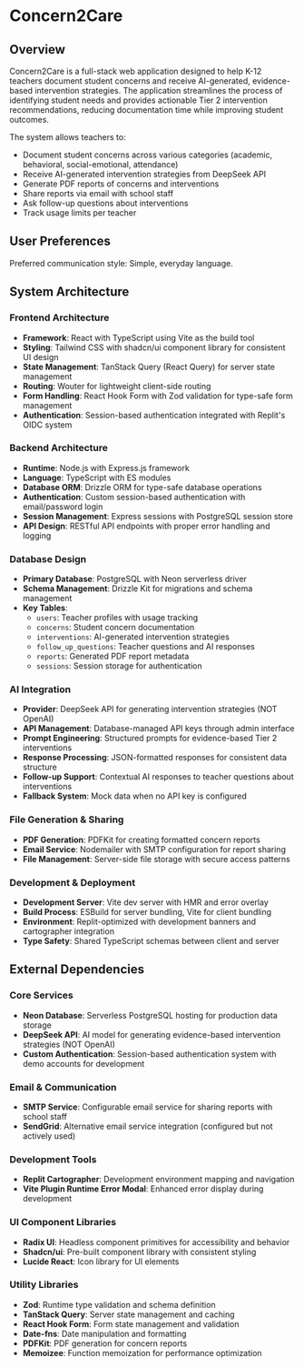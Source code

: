 # Concern2Care

## Overview

Concern2Care is a full-stack web application designed to help K-12 teachers document student concerns and receive AI-generated, evidence-based intervention strategies. The application streamlines the process of identifying student needs and provides actionable Tier 2 intervention recommendations, reducing documentation time while improving student outcomes.

The system allows teachers to:
- Document student concerns across various categories (academic, behavioral, social-emotional, attendance)
- Receive AI-generated intervention strategies from DeepSeek API
- Generate PDF reports of concerns and interventions
- Share reports via email with school staff
- Ask follow-up questions about interventions
- Track usage limits per teacher

## User Preferences

Preferred communication style: Simple, everyday language.

## System Architecture

### Frontend Architecture
- **Framework**: React with TypeScript using Vite as the build tool
- **Styling**: Tailwind CSS with shadcn/ui component library for consistent UI design
- **State Management**: TanStack Query (React Query) for server state management
- **Routing**: Wouter for lightweight client-side routing
- **Form Handling**: React Hook Form with Zod validation for type-safe form management
- **Authentication**: Session-based authentication integrated with Replit's OIDC system

### Backend Architecture
- **Runtime**: Node.js with Express.js framework
- **Language**: TypeScript with ES modules
- **Database ORM**: Drizzle ORM for type-safe database operations
- **Authentication**: Custom session-based authentication with email/password login
- **Session Management**: Express sessions with PostgreSQL session store
- **API Design**: RESTful API endpoints with proper error handling and logging

### Database Design
- **Primary Database**: PostgreSQL with Neon serverless driver
- **Schema Management**: Drizzle Kit for migrations and schema management
- **Key Tables**:
  - `users`: Teacher profiles with usage tracking
  - `concerns`: Student concern documentation
  - `interventions`: AI-generated intervention strategies
  - `follow_up_questions`: Teacher questions and AI responses
  - `reports`: Generated PDF report metadata
  - `sessions`: Session storage for authentication

### AI Integration
- **Provider**: DeepSeek API for generating intervention strategies (NOT OpenAI)
- **API Management**: Database-managed API keys through admin interface
- **Prompt Engineering**: Structured prompts for evidence-based Tier 2 interventions
- **Response Processing**: JSON-formatted responses for consistent data structure  
- **Follow-up Support**: Contextual AI responses to teacher questions about interventions
- **Fallback System**: Mock data when no API key is configured

### File Generation & Sharing
- **PDF Generation**: PDFKit for creating formatted concern reports
- **Email Service**: Nodemailer with SMTP configuration for report sharing
- **File Management**: Server-side file storage with secure access patterns

### Development & Deployment
- **Development Server**: Vite dev server with HMR and error overlay
- **Build Process**: ESBuild for server bundling, Vite for client bundling
- **Environment**: Replit-optimized with development banners and cartographer integration
- **Type Safety**: Shared TypeScript schemas between client and server

## External Dependencies

### Core Services
- **Neon Database**: Serverless PostgreSQL hosting for production data storage
- **DeepSeek API**: AI model for generating evidence-based intervention strategies (NOT OpenAI)
- **Custom Authentication**: Session-based authentication system with demo accounts for development

### Email & Communication
- **SMTP Service**: Configurable email service for sharing reports with school staff
- **SendGrid**: Alternative email service integration (configured but not actively used)

### Development Tools
- **Replit Cartographer**: Development environment mapping and navigation
- **Vite Plugin Runtime Error Modal**: Enhanced error display during development

### UI Component Libraries
- **Radix UI**: Headless component primitives for accessibility and behavior
- **Shadcn/ui**: Pre-built component library with consistent styling
- **Lucide React**: Icon library for UI elements

### Utility Libraries
- **Zod**: Runtime type validation and schema definition
- **TanStack Query**: Server state management and caching
- **React Hook Form**: Form state management and validation
- **Date-fns**: Date manipulation and formatting
- **PDFKit**: PDF generation for concern reports
- **Memoizee**: Function memoization for performance optimization
